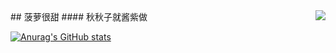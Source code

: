 <img align="right" src="https://count.getloli.com/get/@:NiKuliCat?theme=rule34">
## 菠萝很甜
#### 秋秋子就酱紫做



[![Anurag's GitHub stats](https://github-readme-stats.vercel.app/api?username=NiKuliCat)](https://github.com/anuraghazra/github-readme-stats)
